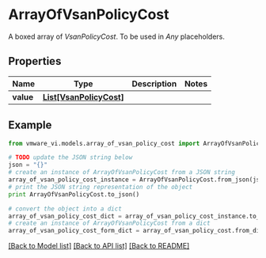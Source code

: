 # ArrayOfVsanPolicyCost

A boxed array of *VsanPolicyCost*. To be used in *Any* placeholders. 

## Properties
Name | Type | Description | Notes
------------ | ------------- | ------------- | -------------
**value** | [**List[VsanPolicyCost]**](VsanPolicyCost.md) |  | 

## Example

```python
from vmware_vi.models.array_of_vsan_policy_cost import ArrayOfVsanPolicyCost

# TODO update the JSON string below
json = "{}"
# create an instance of ArrayOfVsanPolicyCost from a JSON string
array_of_vsan_policy_cost_instance = ArrayOfVsanPolicyCost.from_json(json)
# print the JSON string representation of the object
print ArrayOfVsanPolicyCost.to_json()

# convert the object into a dict
array_of_vsan_policy_cost_dict = array_of_vsan_policy_cost_instance.to_dict()
# create an instance of ArrayOfVsanPolicyCost from a dict
array_of_vsan_policy_cost_form_dict = array_of_vsan_policy_cost.from_dict(array_of_vsan_policy_cost_dict)
```
[[Back to Model list]](../README.md#documentation-for-models) [[Back to API list]](../README.md#documentation-for-api-endpoints) [[Back to README]](../README.md)


